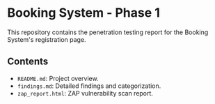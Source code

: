 # Booking System - Phase 1

This repository contains the penetration testing report for the Booking System's registration page.

## Contents
- `README.md`: Project overview.
- `findings.md`: Detailed findings and categorization.
- `zap_report.html`: ZAP vulnerability scan report.
